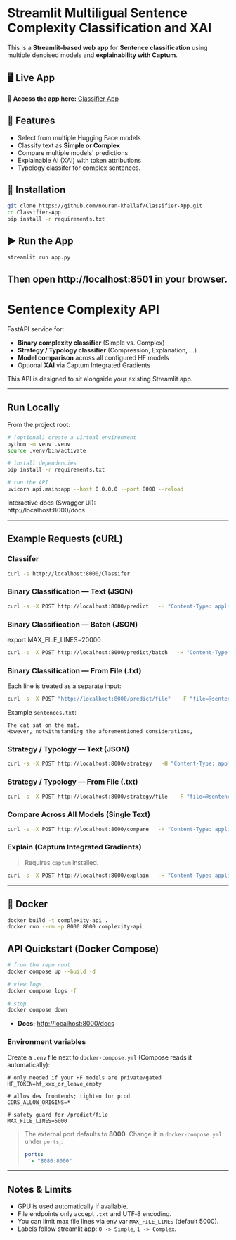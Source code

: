# Streamlit Multiligual Sentence Complexity Classification and XAI

This is a **Streamlit-based web app** for **Sentence  classification** using multiple denoised models and **explainability with Captum**.
## 🖥️ Live App
🔗 **Access the app here:** [Classifier App](https://classifier-app.streamlit.app/)

## 🚀 Features
- Select from multiple Hugging Face models
- Classify text as **Simple or Complex**
- Compare multiple models' predictions
- Explainable AI (XAI) with token attributions
- Typology classifer for complex sentences.

## 🔧 Installation
```bash
git clone https://github.com/nouran-khallaf/Classifier-App.git
cd Classifier-App
pip install -r requirements.txt
```

## ▶️ Run the App
```bash
streamlit run app.py
```
Then open **http://localhost:8501** in your browser.
---
# Sentence Complexity API

FastAPI service for:
- **Binary complexity classifier** (Simple vs. Complex)
- **Strategy / Typology classifier** (Compression, Explanation, …)
- **Model comparison** across all configured HF models
- Optional **XAI** via Captum Integrated Gradients

This API is designed to sit alongside your existing Streamlit app.

---

## Run Locally

From the project root:

```bash
# (optional) create a virtual environment
python -m venv .venv
source .venv/bin/activate

# install dependencies
pip install -r requirements.txt

# run the API
uvicorn api.main:app --host 0.0.0.0 --port 8000 --reload
```

Interactive docs (Swagger UI):  
http://localhost:8000/docs

---


## Example Requests (cURL)

### Classifer

```bash
curl -s http://localhost:8000/Classifer
```

### Binary Classification — Text (JSON)

```bash
curl -s -X POST http://localhost:8000/predict   -H "Content-Type: application/json"   -d '{"text":"The cat sat on the mat."}'
```

### Binary Classification — Batch (JSON)
export MAX_FILE_LINES=20000
```bash
curl -s -X POST http://localhost:8000/predict/batch   -H "Content-Type: application/json"   -d '{"texts":["Text A","Text B"],"model_name":"hannah-khallaf/Sentence-Complexity-Classifier"}'
```

### Binary Classification — From File (.txt)

Each line is treated as a separate input:

```bash
curl -s -X POST "http://localhost:8000/predict/file"   -F "file=@sentences.txt"
```

Example `sentences.txt`:
```
The cat sat on the mat.
However, notwithstanding the aforementioned considerations, 
```

### Strategy / Typology — Text (JSON)

```bash
curl -s -X POST http://localhost:8000/strategy   -H "Content-Type: application/json"   -d '{"text":"However, notwithstanding the aforementioned..."}'
```

### Strategy / Typology — From File (.txt)

```bash
curl -s -X POST http://localhost:8000/strategy/file   -F "file=@sentences.txt"
```

### Compare Across All Models (Single Text)

```bash
curl -s -X POST http://localhost:8000/compare   -H "Content-Type: application/json"   -d '{"text":"Sample sentence to compare"}'
```

### Explain (Captum Integrated Gradients)

> Requires `captum` installed.

```bash
curl -s -X POST http://localhost:8000/explain   -H "Content-Type: application/json"   -d '{"text":"This is a fairly intricate statement to parse.", "top_k": 8}'
```

---

## 🐳 Docker

```bash
docker build -t complexity-api .
docker run --rm -p 8000:8000 complexity-api
```
## API Quickstart (Docker Compose)

```bash
# from the repo root
docker compose up --build -d

# view logs
docker compose logs -f

# stop
docker compose down
```

* **Docs:** [http://localhost:8000/docs](http://localhost:8000/docs)

### Environment variables

Create a `.env` file next to `docker-compose.yml` (Compose reads it automatically):

```env
# only needed if your HF models are private/gated
HF_TOKEN=hf_xxx_or_leave_empty

# allow dev frontends; tighten for prod
CORS_ALLOW_ORIGINS=*

# safety guard for /predict/file
MAX_FILE_LINES=5000
```

> The external port defaults to **8000**. Change it in `docker-compose.yml` under `ports`,:
>
> ```yaml
> ports:
>   - "8080:8000"
> ```

---

## Notes & Limits

- GPU is used automatically if available.
- File endpoints only accept `.txt` and UTF‑8 encoding.
- You can limit max file lines via env var `MAX_FILE_LINES` (default 5000).
- Labels follow streamlit app: `0 -> Simple`, `1 -> Complex`.





